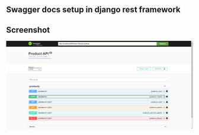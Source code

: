 ## Swagger docs setup in django rest framework


## Screenshot
![Swagger Screenshot](/screenshots/ss1.png)
